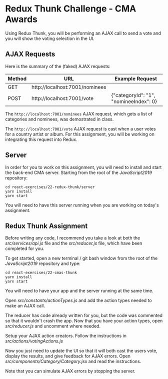 # Redux Thunk Challenge - CMA Awards

Using Redux Thunk, you will be performing an AJAX call to send a vote and you will show the voting selection in the UI.

## AJAX Requests

Here is the summary of the (faked) AJAX requests:

| Method | URL                            | Example Request                        |
| ------ | ------------------------------ | -------------------------------------- |
| GET    | http://localhost:7001/nominees |                                        |
| POST   | http://localhost:7001/vote     | {"categoryId": "1", "nomineeIndex": 0} |

The `http://localhost:7001/nominees` AJAX request, which gets a list of categories and nominees, was demostrated in class.

The `http://localhost:7001/vote` AJAX request is cast when a user votes for a country artist or album. For this assignment, you will be working on integrating this request into Redux.

## Server

In order for you to work on this assignment, you will need to install and start the back-end CMA server. Starting from the root of the _JavaScript2019_ repository:

```shell
cd react-exercises/22-redux-thunk/server
yarn install
yarn start
```

You will need to have this server running when you are working on today's assignment.

## Redux Thunk Assignment

Before writing any code, I recommend you take a look at both the _src/services/api.js_ file and the _src/reducer.js_ file, which have been completed for you.

To get started, open a new terminal / git bash window from the root of the _JavaScript2019_ repository and type:

```shell
cd react-exercises/22-cmas-thunk
yarn install
yarn start
```

You will need to have your app and the server running at the same time.

Open _src/constants/actionTypes.js_ and add the action types needed to make an AJAX call.

The reducer has code already written for you, but the code was commented so that it wouldn't crash the app. Now that you have your action types, open _src/reducer.js_ and uncomment where needed.

Setup your AJAX action creators. Follow the instructions in _src/actions/votingActions.js_

Now you just need to update the UI so that it will both cast the users vote, display the results, and give feedback for AJAX errors. Open _src/components/Category/Category.jsx_ and read the instructions.

Note that you can simulate AJAX errors by stopping the server.
